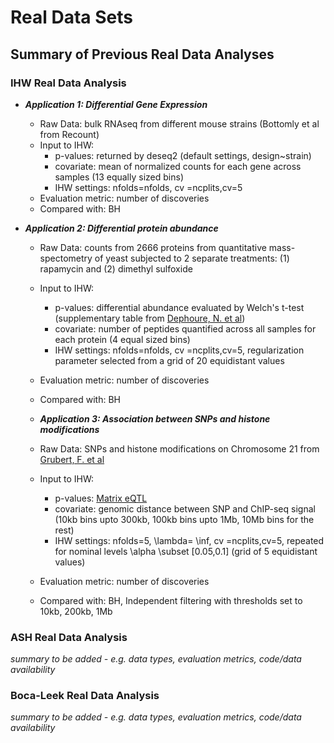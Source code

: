 # Real Data Sets

## Summary of Previous Real Data Analyses

### IHW Real Data Analysis

- ***Application 1: Differential Gene Expression***
  - Raw Data: bulk RNAseq from different mouse strains (Bottomly et al from Recount)
  - Input to IHW: 
    - p-values: returned by deseq2 (default settings, design~strain)
    - covariate: mean of normalized counts for each gene across samples (13 equally sized bins)
    - IHW settings: nfolds=nfolds, cv =ncplits,cv=5
  - Evaluation metric: number of discoveries
  - Compared with: BH

- ***Application 2: Differential protein abundance***
  - Raw Data: counts from 2666 proteins from quantitative mass-spectometry of yeast subjected to 2 separate treatments: (1) rapamycin and (2) dimethyl sulfoxide 
  - Input to IHW: 
    - p-values: differential abundance evaluated by Welch's t-test (supplementary table from [Dephoure, N. et al](https://www.ncbi.nlm.nih.gov/pubmed/22457332))
    - covariate: number of peptides quantified across all samples for each protein (4 equal sized bins)
    - IHW settings: nfolds=nfolds, cv =ncplits,cv=5, regularization parameter selected from a grid of 20 equidistant values
  - Evaluation metric: number of discoveries
  - Compared with: BH
  
  - ***Application 3: Association between SNPs and histone modifications***
  - Raw Data: SNPs and histone modifications on Chromosome 21 from [Grubert, F. et al](https://www.ncbi.nlm.nih.gov/pubmed/26300125)
  - Input to IHW: 
    - p-values: [Matrix eQTL](https://www.ncbi.nlm.nih.gov/pubmed/22492648)
    - covariate: genomic distance between SNP and ChIP-seq signal (10kb bins upto 300kb, 100kb bins upto 1Mb, 10Mb bins for the rest)
    - IHW settings: nfolds=5, \lambda= \inf, cv =ncplits,cv=5, repeated for nominal levels \alpha \subset [0.05,0.1] (grid of 5 equidistant values)
  - Evaluation metric: number of discoveries
  - Compared with: BH, Independent filtering with thresholds set to 10kb, 200kb, 1Mb


### ASH Real Data Analysis
*summary to be added - e.g. data types, evaluation metrics, code/data availability*


### Boca-Leek Real Data Analysis
*summary to be added - e.g. data types, evaluation metrics, code/data availability*

